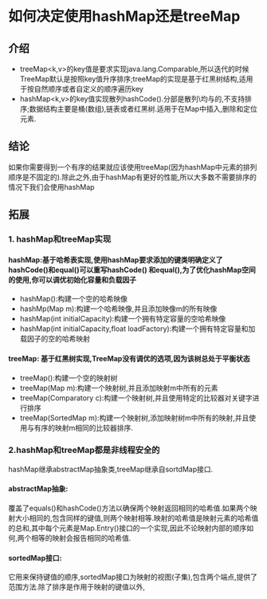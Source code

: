 # 如何决定使用hashMap还是treeMap

## 介绍

- treeMap<k,v>的key值是要求实现java.lang.Comparable,所以迭代的时候TreeMap默认是按照key值升序排序;treeMap的实现是基于红黑树结构,适用于按自然顺序或者自定义的顺序遍历key
- hashMap<k,v>的key值实现散列hashCode().分部是散列\均与的,不支持排序;数据结构主要是桶(数组),链表或者红黑树.适用于在Map中插入,删除和定位元素.

## 结论

如果你需要得到一个有序的结果就应该使用treeMap(因为hashMap中元素的排列顺序是不固定的).除此之外,由于hashMap有更好的性能,所以大多数不需要排序的情况下我们会使用hashMap

## 拓展

### 1. hashMap和treeMap实现

#### hashMap:基于哈希表实现,使用hashMap要求添加的键类明确定义了hashCode()和equal()可以重写hashCode() 和equal(),为了优化hashMap空间的使用,你可以调优初始化容量和负载因子

- hashMap():构建一个空的哈希映像
- hashMp(Map m):构建一个哈希映像,并且添加映像m的所有映像
- hashMap(int initialCapacity):构建一个拥有特定容量的空哈希映像
- hashMap(int initialCapacity,float loadFactory):构建一个拥有特定容量和加载因子的空的哈希映射

#### treeMap: 基于红黑树实现,TreeMap没有调优的选项,因为该树总处于平衡状态

- treeMap():构建一个空的映射树
- treeMap(Map m):构建一个映射树,并且添加映射m中所有的元素
- treeMap(Comparatory c):构建一个映射树,并且使用特定的比较器对关键字进行排序
- treeMap(SortedMap m):构建一个映射树,添加映射树m中所有的映射,并且使用与有序的映射m相同的比较器排序.

### 2.hashMap和treeMap都是非线程安全的

hashMap继承abstractMap抽象类,treeMap继承自sortdMap接口.

#### abstractMap抽象:

覆盖了equals()和hashCode()方法以确保两个映射返回相同的哈希值.如果两个映射大小相同的,包含同样的键值,则两个映射相等.映射的哈希值是映射元素的哈希值的总和,其中每个元素是Map.Entry()接口的一个实现,因此不论映射内部的顺序如何,两个相等的映射会报告相同的哈希值.

#### sortedMap接口:

它用来保持键值的顺序,sortedMap接口为映射的视图(子集),包含两个端点,提供了范围方法.除了排序是作用于映射的键值以外,
